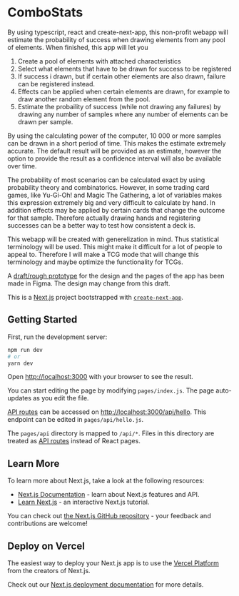 # ComboStats

By using typescript, react and create-next-app, this non-profit webapp will estimate the probability of success when drawing elements from any pool of elements. When finished, this app will let you

1. Create a pool of elements with attached characteristics
2. Select what elements that have to be drawn for success to be registered
3. If success i drawn, but if certain other elements are also drawn, failure can be registered instead.
4. Effects can be applied when certain elements are drawn, for example to draw another random element from the pool.
5. Estimate the probaility of success (while not drawing any failures) by drawing any number of samples where any number of elements can be drawn per sample.

By using the calculating power of the computer, 10 000 or more samples can be drawn in a short period of time. This makes the estimate extremely accurate. The default result will be provided as an estimate, however the option to provide the result as a confidence interval will also be available over time.

The probability of most scenarios can be calculated exact by using probability theory and combinatorics. However, in some trading card games, like Yu-Gi-Oh! and Magic The Gathering, a lot of variables makes this expression extremely big and very difficult to calculate by hand. In addition effects may be applied by certain cards that change the outcome for that sample. Therefore actually drawing hands and registering successes can be a better way to test how consistent a deck is.

This webapp will be created with generelization in mind. Thus statistical terminology will be used. This might make it difficult for a lot of people to appeal to. Therefore I will make a TCG mode that will change this terminology and maybe optimize the functionality for TCGs.

A [draft/rough prototype](https://www.figma.com/proto/bxJtxBuVM68r6Ir7Ga0gej/Combo-Stats?node-id=45%3A12766&scaling=min-zoom) for the design and the pages of the app has been made in Figma. The design may change from this draft.

This is a [Next.js](https://nextjs.org/) project bootstrapped with [`create-next-app`](https://github.com/vercel/next.js/tree/canary/packages/create-next-app).

## Getting Started

First, run the development server:

```bash
npm run dev
# or
yarn dev
```

Open [http://localhost:3000](http://localhost:3000) with your browser to see the result.

You can start editing the page by modifying `pages/index.js`. The page auto-updates as you edit the file.

[API routes](https://nextjs.org/docs/api-routes/introduction) can be accessed on [http://localhost:3000/api/hello](http://localhost:3000/api/hello). This endpoint can be edited in `pages/api/hello.js`.

The `pages/api` directory is mapped to `/api/*`. Files in this directory are treated as [API routes](https://nextjs.org/docs/api-routes/introduction) instead of React pages.

## Learn More

To learn more about Next.js, take a look at the following resources:

- [Next.js Documentation](https://nextjs.org/docs) - learn about Next.js features and API.
- [Learn Next.js](https://nextjs.org/learn) - an interactive Next.js tutorial.

You can check out [the Next.js GitHub repository](https://github.com/vercel/next.js/) - your feedback and contributions are welcome!

## Deploy on Vercel

The easiest way to deploy your Next.js app is to use the [Vercel Platform](https://vercel.com/new?utm_medium=default-template&filter=next.js&utm_source=create-next-app&utm_campaign=create-next-app-readme) from the creators of Next.js.

Check out our [Next.js deployment documentation](https://nextjs.org/docs/deployment) for more details.
